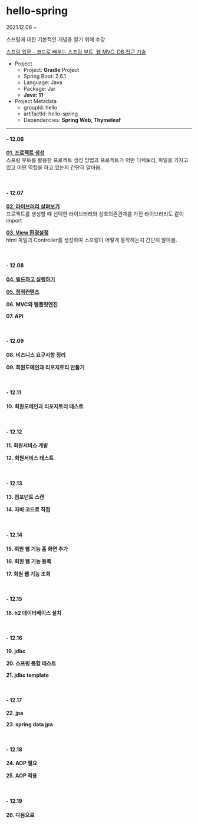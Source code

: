 # hello-spring

2021.12.06 ~ 

스프링에 대한 기본적인 개념을 알기 위해 수강

[스프링 입문 - 코드로 배우는 스프링 부트, 웹 MVC, DB 접근 기술](https://youtube.com/playlist?list=PLumVmq_uRGHgBrimIp2-7MCnoPUskVMnd)

- Project
  - Project: **Gradle** Project
  - Spring Boot: 2.6.1
  - Language: Java
  - Package: Jar
  - **Java: 11**
- Project Metadata
  - groupId: hello
  - artifactId: hello-spring
  - Dependencies: **Spring Web, Thymeleaf**
  
---

#### - 12.06
**[01. 프로젝트 생성](https://zeroh0.github.io/java/hello_spring_1/)**  
스프링 부트를 활용한 프로젝트 생성 방법과 프로젝트가 어떤 디렉토리, 파일을 가지고 있고 어떤 역할을 하고 있는지 간단히 알아봄.

<br>

#### - 12.07
**[02. 라이브러리 살펴보기](https://zeroh0.github.io/java/hello_spring_2/)**  
프로젝트를 생성할 때 선택한 라이브러리와 상호의존관계를 가진 라이브러리도 같이 import

**[03. View 환경설정](https://zeroh0.github.io/java/hello_spring_3/)**  
html 파일과 Controller를 생성하여 스프링이 어떻게 동작하는지 간단히 알아봄.

<br>

#### - 12.08
**[04. 빌드하고 실행하기](https://zeroh0.github.io/java/hello_spring_4/)**

**[05. 정적컨텐츠](https://zeroh0.github.io/java/hello_spring_5/)**

**06. MVC와 템플릿엔진**

**07. API**

<br>

#### - 12.09

**08. 비즈니스 요구사항 정리**

**09. 회원도메인과 리포지토리 만들기**

<br>

#### - 12.11

**10. 회원도메인과 리포지토리 테스트**

<br>

#### - 12.12

**11. 회원서비스 개발**

**12. 회원서비스 테스트**

<br>

#### - 12.13

**13. 컴포넌트 스캔**

**14. 자바 코드로 직접**

<br>

#### - 12.14

**15. 회원 웹 기능 홈 화면 추가**

**16. 회원 웹 기능 등록**

**17. 회원 웹 기능 조회**

<br>

#### - 12.15

**18. h2 데이터베이스 설치**

<br>

#### - 12.16

**19. jdbc**

**20. 스프링 통합 테스트**

**21. jdbc template**

<br>

#### - 12.17

**22. jpa**

**23. spring data jpa**

<br>

#### - 12.18

**24. AOP 필요**

**25. AOP 적용**

<br>

#### - 12.19
**26. 다음으로**
